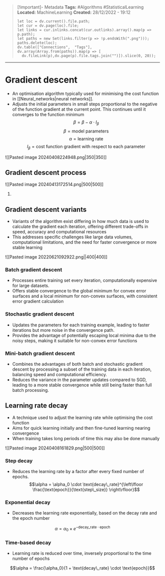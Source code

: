 > [!important]- Metadata
> **Tags:** #Algorithms #StatisticalLearning 
> **Located:** MachineLearning
> **Created:** 28/12/2022 - 19:12
> ```dataviewjs
>let loc = dv.current().file.path;
>let cur = dv.page(loc).file;
>let links = cur.inlinks.concat(cur.outlinks).array().map(p => p.path);
>let paths = new Set(links.filter(p => !p.endsWith(".png")));
>paths.delete(loc);
>dv.table(["Connections",  "Tags"], dv.array(Array.from(paths)).map(p => [
>   dv.fileLink(p),dv.page(p).file.tags.join("")]).slice(0, 20));
> ```

___
# Gradient descent
- An optimisation algorithm typically used for minimising the cost function in [[Neural_networks|neural networks]].
- Adjusts the initial parameters in small steps proportional to the negative of the function gradient at the current point. This continues until it converges to the function minimum
$$\beta = \beta - \alpha \cdot I_{\beta}$$
$$\beta=\text{model parameters}$$
$$\alpha=\text{learning rate}$$
$$I_{\beta}=\text{cost function gradient with respect to each parameter}$$


![[Pasted image 20240408224948.png|350|350]]


## Gradient descent process 

![[Pasted image 20240413172514.png|500|500]]

1. 

## Gradient descent variants
- Variants of the algorithm exist differing in how much data is used to calculate the gradient each iteration, offering different trade-offs in speed, accuracy and computational resources
- This addresses specific challenges like large data volumes, computational limitations, and the need for faster convergence or more stable learning


![[Pasted image 20220621092922.png||400|400]]



### Batch gradient descent
- Processes entire training set every iteration, computationally expensive for large datasets.
- Offers stable convergence to the global minimum for convex error surfaces and a local minimum for non-convex surfaces, with consistent error gradient calculation

### Stochastic gradient descent
- Updates the parameters for each training example, leading to faster iterations but more noise in the convergence path.
- Provides the advantage of potentially escaping local minima due to the noisy steps, making it suitable for non-convex error functions
### Mini-batch gradient descent
- Combines the advantages of both batch and stochastic gradient descent by processing a subset of the training data in each iteration, balancing speed and computational efficiency.
- Reduces the variance in the parameter updates compared to SGD, leading to a more stable convergence while still being faster than full batch processing.

## Learning rate decay
- A technique used to adjust the learning rate while optimising the cost function
- Aims for quick learning initially and then fine-tuned learning nearing convergence 
- When training takes long periods of time this may also be done manually

![[Pasted image 20240408161829.png|500|500]]

### Step decay 
- Reduces the learning rate by a factor after every fixed number of epochs.
$$\alpha = \alpha_0 \cdot \text{decay\_rate}^{\left\lfloor \frac{\text{epoch}}{\text{step\_size}} \right\rfloor}$$
### Exponential decay
- Decreases the learning rate exponentially, based on the decay rate and the epoch number


$$\alpha = \alpha_0 \times e^{-\text{decay\_rate} \cdot \text{epoch}}$$
### Time-based decay 
- Learning rate is reduced over time, inversely proportional to the time number of epochs

$$\alpha = \frac{\alpha_0}{1 + \text{decay\_rate} \cdot \text{epoch}}$$